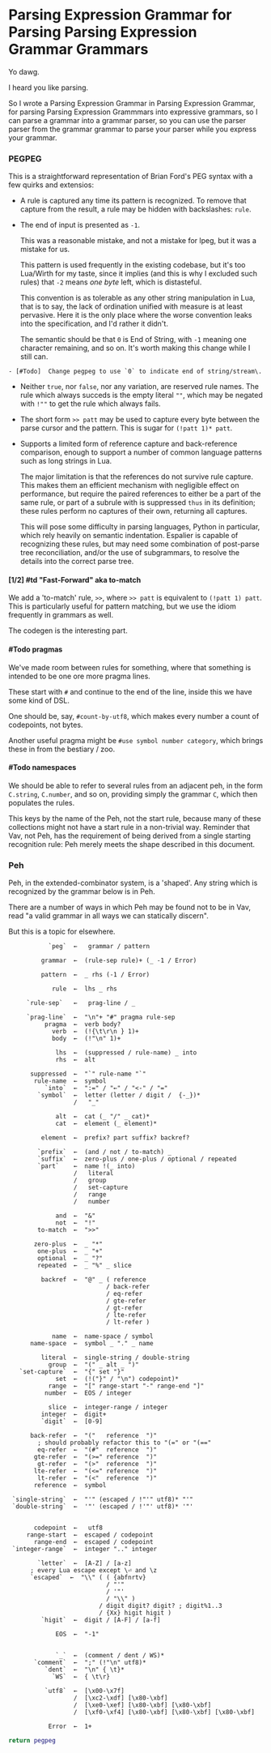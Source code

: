 # Parsing Expression Grammar for Parsing Parsing Expression Grammar Grammars


  Yo dawg\.

I heard you like parsing\.

So I wrote a Parsing Expression Grammar in Parsing Expression Grammar, for
parsing Parsing Expression Grammmars into expressive grammars, so I can parse
a grammar into a grammar parser, so you can use the parser parser from the
grammar grammar to parse your parser while you express your grammar\.


### PEGPEG

  This is a straightforward representation of Brian Ford's PEG syntax with a
few quirks and extensios:

  -  A rule is captured any time its pattern is recognized\.  To remove that
      capture from the result, a rule may be hidden with backslashes: ```rule```\.

  -  The end of input is presented as `-1`\.

      This was a reasonable mistake, and not a mistake for lpeg, but it was a
      mistake for us\.

      This pattern is used frequently in the existing codebase, but it's too
      Lua/Wirth for my taste, since it implies \(and this is why I excluded
      such rules\) that `-2` means *one byte* left, which is distasteful\.

      This convention is as tolerable as any other string manipulation in Lua,
      that is to say, the lack of ordination unified with measure is at least
      pervasive\.  Here it is the only place where the worse convention leaks
      into the specification, and I'd rather it didn't\.

      The semantic should be that `0` is End of String, with `-1` meaning one
      character remaining, and so on\. It's worth making this change while I
      still can\.

    - [#Todo]  Change pegpeg to use `0` to indicate end of string/stream\.

  -  Neither `true`, nor `false`, nor any variation, are reserved rule names\.
      The rule which always succeds is the empty literal `""`, which may be
      negated with `!""` to get the rule which always fails\.

  -  The short form `>> patt` may be used to capture every byte between the
      parse cursor and the pattern\.  This is sugar for `(!patt 1)* patt`\.

  -  Supports a limited form of reference capture and back\-reference
      comparison, enough to support a number of common language patterns such
      as long strings in Lua\.

      The major limitation is that the references do not survive rule capture\.
      This makes them an efficient mechanism with negligible effect on
      performance, but require the paired references to either be a part of the
      same rule, or part of a subrule with is suppressed ```thus``` in its
      definition; these rules perform no captures of their own, returning all
      captures\.

      This will pose some difficulty in parsing languages, Python in
      particular, which rely heavily on semantic indentation\.  Espalier is
      capable of recognizing these rules, but may need some combination of
      post\-parse tree reconciliation, and/or the use of subgrammars, to resolve
      the details into the correct parse tree\.


#### \[1/2\] \#td "Fast\-Forward" aka to\-match

  We add a 'to\-match' rule, `>>`, where `>> patt` is equivalent to
`(!patt 1) patt`\.  This is particularly useful for pattern matching, but we
use the idiom frequently in grammars as well\.

The codegen is the interesting part\.


#### \#Todo pragmas

We've made room between rules for something, where that something is intended
to be one ore more pragma lines\.

These start with `#` and continue to the end of the line, inside this we have
some kind of DSL\.

One should be, say, `#count-by-utf8`, which makes every number a count of
codepoints, not bytes\.

Another useful pragma might be `#use symbol number category`, which brings
these in from the bestiary / zoo\.


#### \#Todo namespaces

We should be able to refer to several rules from an adjacent peh, in the form
`C.string`, `C.number`, and so on, providing simply the grammar `C`, which
then populates the rules\.

This keys by the name of the Peh, not the start rule, because many of these
collections might not have a start rule in a non\-trivial way\.  Reminder that
Vav, not Peh, has the requirement of being derived from a single starting
recognition rule: Peh merely meets the shape described in this document\.


### Peh

  Peh, in the extended\-combinator system, is a 'shaped'\. Any string which is
recognized by the grammar below is in Peh\.

There are a number of ways in which Peh may be found not to be in Vav, read
"a valid grammar in all ways we can statically discern"\.

But this is a topic for elsewhere\.

```peg
           `peg`  ←   grammar / pattern

         grammar  ←  (rule-sep rule)+ (_ -1 / Error)

         pattern  ←  _ rhs (-1 / Error)

            rule  ←  lhs _ rhs

     `rule-sep`   ←   prag-line / _

     `prag-line`  ←  "\n"+ "#" pragma rule-sep
          pragma  ←  verb body?
            verb  ←  (!{\t\r\n } 1)+
            body  ←  (!"\n" 1)+

             lhs  ←  (suppressed / rule-name) _ into
             rhs  ←  alt

      suppressed  ←  "`" rule-name "`"
       rule-name  ←  symbol
          `into`  ←  ":=" / "←" / "<-" / "="
        `symbol`  ←  letter (letter / digit /  {-_})*
                  /   "_"

             alt  ←  cat (_ "/" _ cat)*
             cat  ←  element (_ element)*

         element  ←  prefix? part suffix? backref?

        `prefix`  ←  (and / not / to-match) _
        `suffix`  ←  zero-plus / one-plus / optional / repeated
        `part`    ←  name !(_ into)
                  /   literal
                  /   group
                  /   set-capture
                  /   range
                  /   number

             and  ←  "&"
             not  ←  "!"
        to-match  ←  ">>"

       zero-plus  ←  _ "*"
        one-plus  ←  _ "+"
        optional  ←  _ "?"
        repeated  ←  _ "%" _ slice

         backref  ←  "@" _ ( reference
                           / back-refer
                           / eq-refer
                           / gte-refer
                           / gt-refer
                           / lte-refer
                           / lt-refer )

            name  ←  name-space / symbol
      name-space  ←  symbol _ "." _ name

         literal  ←  single-string / double-string
           group  ←  "(" _ alt _ ")"
   `set-capture`  ←  "{" set "}"
             set  ←  (!("}" / "\n") codepoint)*
           range  ←  "[" range-start "-" range-end "]"
          number  ←  EOS / integer

           slice  ←  integer-range / integer
         integer  ←  digit+
         `digit`  ←  [0-9]

      back-refer  ←  "("   reference  ")"
        ; should probably refactor this to "(=" or "(=="
        eq-refer  ←  "(#"  reference  ")"
       gte-refer  ←  "(>=" reference  ")"
        gt-refer  ←  "(>"  reference  ")"
       lte-refer  ←  "(<=" reference  ")"
        lt-refer  ←  "(<"  reference  ")"
       reference  ←  symbol

 `single-string`  ←  "'" (escaped / !"'" utf8)* "'"
 `double-string`  ←  '"' (escaped / !'"' utf8)* '"'


       codepoint  ←   utf8
     range-start  ←  escaped / codepoint
       range-end  ←  escaped / codepoint
 `integer-range`  ←  integer ".." integer

        `letter`  ←  [A-Z] / [a-z]
      ; every Lua escape except \⏎ and \z
      `escaped`  ←  "\\" ( ( {abfnrtv}
                           / "'"
                           / '"'
                           / "\\" )
                         / digit digit? digit? ; digit%1..3
                         / {Xx} higit higit )
         `higit`  ←  digit / [A-F] / [a-f]

             EOS  ←  "-1"


             `_`  ←  (comment / dent / WS)*
       `comment`  ←  ";" (!"\n" utf8)*
          `dent`  ←  "\n" { \t}*
            `WS`  ←  { \t\r}

          `utf8`  ←  [\x00-\x7f]
                  /  [\xc2-\xdf] [\x80-\xbf]
                  /  [\xe0-\xef] [\x80-\xbf] [\x80-\xbf]
                  /  [\xf0-\xf4] [\x80-\xbf] [\x80-\xbf] [\x80-\xbf]

           Error  ←  1+
```

```lua
return pegpeg
```
